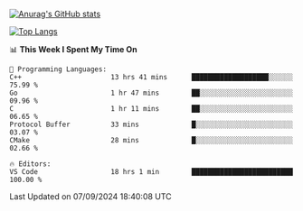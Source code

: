 [![Anurag's GitHub stats](https://github-readme-stats.vercel.app/api?username=wugouzi&count_private=true)](https://github.com/anuraghazra/github-readme-stats)

[![Top Langs](https://github-readme-stats.vercel.app/api/top-langs/?username=wugouzi&layout=compact&count_private=true&hide=html)](https://github.com/anuraghazra/github-readme-stats)

<!--START_SECTION:waka-->
📊 **This Week I Spent My Time On** 

```text
💬 Programming Languages: 
C++                      13 hrs 41 mins      ███████████████████░░░░░░   75.99 % 
Go                       1 hr 47 mins        ██░░░░░░░░░░░░░░░░░░░░░░░   09.96 % 
C                        1 hr 11 mins        ██░░░░░░░░░░░░░░░░░░░░░░░   06.65 % 
Protocol Buffer          33 mins             █░░░░░░░░░░░░░░░░░░░░░░░░   03.07 % 
CMake                    28 mins             █░░░░░░░░░░░░░░░░░░░░░░░░   02.66 % 

🔥 Editors: 
VS Code                  18 hrs 1 min        █████████████████████████   100.00 % 
```


 Last Updated on 07/09/2024 18:40:08 UTC
<!--END_SECTION:waka-->

<!--
**wugouzi/wugouzi** is a ✨ _special_ ✨ repository because its `README.md` (this file) appears on your GitHub profile.

Here are some ideas to get you started:

- 🔭 I’m currently working on ...
- 🌱 I’m currently learning ...
- 👯 I’m looking to collaborate on ...
- 🤔 I’m looking for help with ...
- 💬 Ask me about ...
- 📫 How to reach me: ...
- 😄 Pronouns: ...
- ⚡ Fun fact: ...
-->
